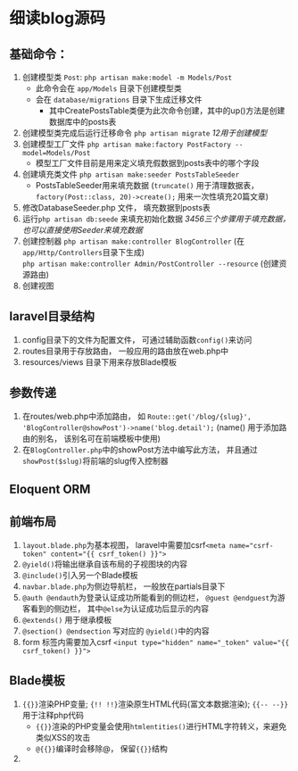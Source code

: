 # 细读blog源码
## 基础命令：
1. 创建模型类 `Post`: `php artisan make:model -m Models/Post`
    - 此命令会在 `app/Models` 目录下创建模型类
    - 会在 `database/migrations` 目录下生成迁移文件
        - 其中CreatePostsTable类便为此次命令创建，其中的up()方法是创建数据库中的posts表
2. 创建模型类完成后运行迁移命令 `php artisan migrate`
*12用于创建模型*
3. 创建模型工厂文件 `php artisan make:factory PostFactory --model=Models/Post`
    - 模型工厂文件目前是用来定义填充假数据到posts表中的哪个字段
4. 创建填充类文件 `php artisan make:seeder PostsTableSeeder`
    - PostsTableSeeder用来填充数据 (`truncate()` 用于清理数据表， `factory(Post::class, 20)->create();` 用来一次性填充20篇文章)
5. 修改DatabaseSeeder.php 文件， 填充数据到posts表
6. 运行`php artisan db:seede`  来填充初始化数据
*3456三个步骤用于填充数据，也可以直接使用Seeder来填充数据*
7. 创建控制器 `php artisan make:controller BlogController` (在`app/Http/Controllers`目录下生成)  
`php artisan make:controller Admin/PostController --resource` (创建资源路由)
8. 创建视图
## laravel目录结构
1. config目录下的文件为配置文件， 可通过辅助函数`config()`来访问
2. routes目录用于存放路由， 一般应用的路由放在web.php中
3. resources/views 目录下用来存放Blade模板
## 参数传递
1. 在routes/web.php中添加路由， 如 `Route::get('/blog/{slug}', 'BlogController@showPost')->name('blog.detail');` (name() 用于添加路由的别名， 该别名可在前端模板中使用)
2. 在`BlogController.php`中的showPost方法中编写此方法， 并且通过`showPost($slug)`将前端的slug传入控制器
## Eloquent ORM
## 前端布局
1. `layout.blade.php`为基本视图， laravel中需要加csrf`<meta name="csrf-token" content="{{ csrf_token() }}">`
2. `@yield()`将输出继承自该布局的子视图块的内容
3. `@include()`引入另一个Blade模板
4. `navbar.blade.php`为侧边导航栏， 一般放在partials目录下
5. `@auth @endauth`为登录认证成功所能看到的侧边栏， `@guest @endguest`为游客看到的侧边栏， 其中`@else`为认证成功后显示的内容
6. `@extends()` 用于继承模板
7. `@section() @endsection` 写对应的 `@yield()`中的内容
8. form 标签内需要加入csrf `<input type="hidden" name="_token" value="{{ csrf_token() }}">`
## Blade模板
1. `{{}}`渲染PHP变量; `{!! !!}`渲染原生HTML代码(富文本数据渲染); `{{-- --}}`用于注释php代码
    - `{{}}`渲染的PHP变量会使用`htmlentities()`进行HTML字符转义，来避免类似XSS的攻击
    - `@{{}}`编译时会移除@， 保留`{{}}`结构
2. 